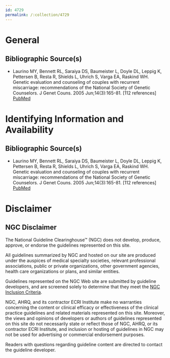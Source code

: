 ```yaml
---
id: 4729
permalink: /:collection/4729
---
```


# General

## Bibliographic Source(s)

- Laurino MY, Bennett RL, Saraiya DS, Baumeister L, Doyle DL, Leppig K, Pettersen B, Resta R, Shields L, Uhrich S, Varga EA, Raskind WH. Genetic evaluation and counseling of couples with recurrent miscarriage: recommendations of the National Society of Genetic Counselors. J Genet Couns. 2005 Jun;14(3):165-81. [112 references] [ PubMed ](http://www.ncbi.nlm.nih.gov/entrez/query.fcgi?cmd=Retrieve&db=pubmed&dopt=Abstract&list_uids=15959648)

# Identifying Information and Availability

## Bibliographic Source(s)

- Laurino MY, Bennett RL, Saraiya DS, Baumeister L, Doyle DL, Leppig K, Pettersen B, Resta R, Shields L, Uhrich S, Varga EA, Raskind WH. Genetic evaluation and counseling of couples with recurrent miscarriage: recommendations of the National Society of Genetic Counselors. J Genet Couns. 2005 Jun;14(3):165-81. [112 references] [ PubMed ](http://www.ncbi.nlm.nih.gov/entrez/query.fcgi?cmd=Retrieve&db=pubmed&dopt=Abstract&list_uids=15959648)

# Disclaimer

## NGC Disclaimer

The National Guideline Clearinghouse™ (NGC) does not develop, produce, approve, or endorse the guidelines represented on this site.

All guidelines summarized by NGC and hosted on our site are produced under the auspices of medical specialty societies, relevant professional associations, public or private organizations, other government agencies, health care organizations or plans, and similar entities.

Guidelines represented on the NGC Web site are submitted by guideline developers, and are screened solely to determine that they meet the [NGC Inclusion Criteria](/help-and-about/summaries/inclusion-criteria).

NGC, AHRQ, and its contractor ECRI Institute make no warranties concerning the content or clinical efficacy or effectiveness of the clinical practice guidelines and related materials represented on this site. Moreover, the views and opinions of developers or authors of guidelines represented on this site do not necessarily state or reflect those of NGC, AHRQ, or its contractor ECRI Institute, and inclusion or hosting of guidelines in NGC may not be used for advertising or commercial endorsement purposes.

Readers with questions regarding guideline content are directed to contact the guideline developer.

